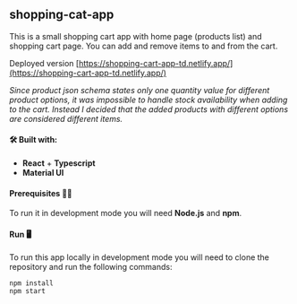 ## shopping-cat-app

This is a small shopping cart app with home page (products list) and shopping cart page.
You can add and remove items to and from the cart.

Deployed version [https://shopping-cart-app-td.netlify.app/](https://shopping-cart-app-td.netlify.app/)

_Since product json schema states only one quantity value for different product options, it was impossible to handle stock availability when adding to the cart. Instead I decided that the added products with different options are considered different items._

#### 🛠️ Built with:

- **React** + **Typescript**
- **Material UI**

#### Prerequisites 👨‍💻

To run it in development mode you will need **Node.js** and **npm**.

#### Run 🖥️

To run this app locally in development mode you will need to clone the repository and run the following commands:

```
npm install
npm start
```

